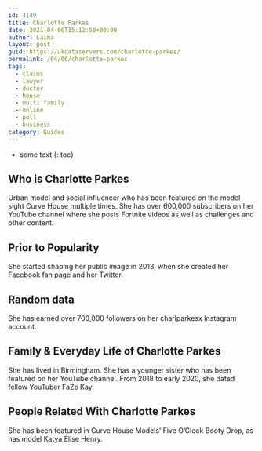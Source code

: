 ```yaml
---
id: 4149
title: Charlotte Parkes
date: 2021-04-06T15:12:50+00:00
author: Laima
layout: post
guid: https://ukdataservers.com/charlotte-parkes/
permalink: /04/06/charlotte-parkes
tags:
  - claims
  - lawyer
  - doctor
  - house
  - multi family
  - online
  - poll
  - business
category: Guides
---
```


* some text
{: toc}


## Who is Charlotte Parkes
                  
                  
                  
Urban model and social influencer who has been featured on the model sight Curve House multiple times. She has over 600,000 subscribers on her YouTube channel where she posts Fortnite videos as well as challenges and other content. 
                  
              
            
              
            
                
                
                
## Prior to Popularity
                  
                  
                  
She started shaping her public image in 2013, when she created her Facebook fan page and her Twitter.
                  
              
            
              
            
                
                
                
## Random data
                  
                  
                  
She has earned over 700,000 followers on her charlparkesx Instagram account.
                  
              
            
              
            
                
                
                
## Family & Everyday Life of Charlotte Parkes
                  
                  
                  
She has lived in Birmingham. She has a younger sister who has been featured on her YouTube channel. From 2018 to early 2020, she dated fellow YouTuber FaZe Kay.
                  
              
            
              
            
                
                
                
## People Related With Charlotte Parkes
                  
                  
                  
She has been featured in Curve House Models&#8217; Five O&#8217;Clock Booty Drop, as has model Katya Elise Henry.
                  
              
            
              
            
                
              
            
              
              
            
            
              
            
          
          
          